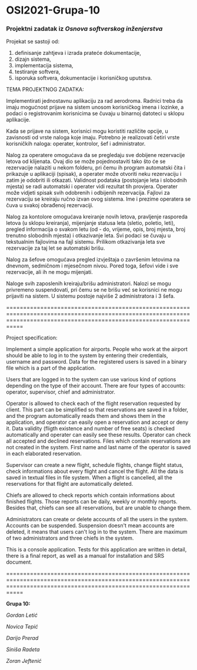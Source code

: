 # OSI2021-Grupa-10
### Projektni zadatak iz *Osnova softverskog inženjerstva*

Projekat se sastoji od:

1. definisanje zahtjeva i izrada prateće dokumentacije,
2. dizajn sistema,
3. implementacija sistema,
4. testiranje softvera,
5. isporuka softvera, dokumentacije i korisničkog uputstva.

TEMA PROJEKTNOG ZADATKA:

Implementirati jednostavnu aplikaciju za rad aerodroma. Radnici treba da imaju mogućnost prijave na sistem unosom korisničkog imena i lozinke, a podaci o registrovanim korisnicima se čuvaju u binarnoj datoteci u sklopu aplikacije.

Kada se prijave na sistem, korisnici mogu koristiti različite opcije, u zavisnosti od vrste naloga koje imaju. Potrebno je realizovati četiri vrste korisničkih naloga: operater, kontrolor, šef i administrator.

Nalog za operatere omogućava da se pregledaju sve dobijene rezervacije letova od klijenata. Ovaj dio se može pojednostaviti tako što će se rezervacije nalaziti u nekom folderu, pri čemu ih program automatski čita i prikazuje u aplikaciji (spisak), a operater može otvoriti neku rezervaciju i zatim je odobriti ili otkazati. Validnost podataka (postojanje leta i slobodnih mjesta) se radi automatski i operater vidi rezultat tih provjera. Operater može vidjeti spisak svih odobrenih i odbijenih rezervacija. Fajlovi za rezervaciju se kreiraju ručno izvan ovog sistema. Ime i prezime operatera se čuva u svakoj obrađenoj rezervaciji.

Nalog za kontolore omogućava kreiranje novih letova, pravljenje rasporeda letova (u sklopu kreiranja), mijenjanje statusa leta (sletio, poletio, leti), pregled informacija o svakom letu (od - do, vrijeme, opis, broj mjesta, broj trenutno slobodnih mjesta) i otkazivanje leta. Svi podaci se čuvaju u tekstualnim fajlovima na fajl sistemu. Prilikom otkazivanja leta sve rezervacije za taj let se automatski brišu.

Nalog za šefove omogućava pregled izvještaja o završenim letovima na dnevnom, sedmičnom i mjesečnom nivou. Pored toga, šefovi vide i sve rezervacije, ali ih ne mogu mijenjati.

Naloge svih zaposlenih kreiraju/brišu administratori. Nalozi se mogu privremeno suspendovati, pri čemu se ne brišu već se korisnici ne mogu prijaviti na sistem. U sistemu postoje najviše 2 administratora i 3 šefa.

=======================================================================================================================================================================

Project specification:

Implement a simple application for airports. People who work at the airport should be able to log in to the system by entering their credentials, username and password. Data for the registered users is saved in a binary file which is a part of the application.

Users that are logged in to the system can use various kind of options depending on the type of their account. There are four types of accounts: operator, supervisor, chief and administrator.

Operator is allowed to check each of the flight reservation requested by client. This part can be simplified so that reservations are saved in a folder, and the program automatically reads them and shows them in the application, and operator can easily open a reservation and accept or deny it. Data validity (fligth existence and number of free seats) is checked automatically and operater can easily see these results. Operator can check all accepted and declined reservations. Files which contain reservations are not created in the system. First name and last name of the operator is saved in each elaborated reservation.

Supervisor can create a new flight, schedule flights, change flight status, check informations about every flight and cancel the flight. All the data is saved in textual files in file system. When a flight is cancelled, all the reservations for that flight are automatically deleted.

Chiefs are allowed to check reports which contain informations about finished flights. Those reports can be daily, weekly or monthly reports. Besides that, chiefs can see all reservations, but are unable to change them.

Administrators can create or delete accounts of all the users in the system. Accounts can be suspended. Suspension doesn't mean accounts are deleted, it means that users can't log in to the system. There are maximum of two administrators and three chiefs in the system.

This is a console application. Tests for this application are written in detail, there is a final report, as well as a manual for installation and SRS document.

=======================================================================================================================================================================

**Grupa 10:**

*Gordan Letić*

*Novica Tepić*

*Darijo Prerad*

*Siniša Radeta*

*Zoran Jeftenić*
